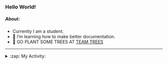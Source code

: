 ### Hello World!

##### About:
- Currently I am a student.
- 🌱 I’m learning how to make better documentation.
- 🌱 GO PLANT SOME TREES AT [TEAM TREES](https://teamtrees.org/)

---
<details>
  <summary>:zap: My Activity:</summary>
  
<!--START_SECTION:waka-->
![Code Time](http://img.shields.io/badge/Code%20Time-1%2C157%20hrs%2047%20mins-blue)

**I'm a Night 🦉** 

```text
🌞 Morning                1855 commits        ███░░░░░░░░░░░░░░░░░░░░░░   10.04 % 
🌆 Daytime                6283 commits        ████████░░░░░░░░░░░░░░░░░   34.00 % 
🌃 Evening                5270 commits        ███████░░░░░░░░░░░░░░░░░░   28.52 % 
🌙 Night                  5072 commits        ███████░░░░░░░░░░░░░░░░░░   27.45 % 
```
📅 **I'm Most Productive on Wednesday** 

```text
Monday                   2632 commits        ████░░░░░░░░░░░░░░░░░░░░░   14.24 % 
Tuesday                  2524 commits        ███░░░░░░░░░░░░░░░░░░░░░░   13.66 % 
Wednesday                4304 commits        ██████░░░░░░░░░░░░░░░░░░░   23.29 % 
Thursday                 2386 commits        ███░░░░░░░░░░░░░░░░░░░░░░   12.91 % 
Friday                   1878 commits        ███░░░░░░░░░░░░░░░░░░░░░░   10.16 % 
Saturday                 1624 commits        ██░░░░░░░░░░░░░░░░░░░░░░░   08.79 % 
Sunday                   3132 commits        ████░░░░░░░░░░░░░░░░░░░░░   16.95 % 
```


📊 **This Week I Spent My Time On** 

```text
🔥 Editors: 
VS Code                  2 hrs 38 mins       █████████████████████████   100.00 % 

🐱‍💻 Projects: 
praise                   2 hrs 37 mins       █████████████████████████   99.13 % 
CSF31                    1 min               ░░░░░░░░░░░░░░░░░░░░░░░░░   00.76 % 
giveth-dapps-v2          0 secs              ░░░░░░░░░░░░░░░░░░░░░░░░░   00.11 % 
```


 Last Updated on 10/08/2023 14:11:59 UTC
<!--END_SECTION:waka-->
</details>
